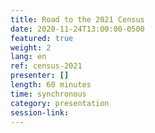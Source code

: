 ```yaml
---
title: Road to the 2021 Census
date: 2020-11-24T13:00:00-0500
featured: true
weight: 2
lang: en
ref: census-2021
presenter: []
length: 60 minutes
time: synchronous
category: presentation
session-link:
---
```

